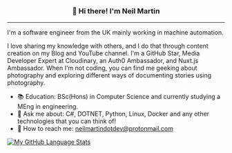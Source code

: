 
<h3 align="center">👋 Hi there! I'm Neil Martin</h3>
<p align="center">
</p>

---
I'm a software engineer from the UK mainly working in machine automation.

I love sharing my knowledge with others, and I do that through content creation on my Blog and YouTube channel. I'm a GitHub Star, Media Developer Expert at Cloudinary, an Auth0 Ambassador, and Nuxt.js Ambassador. When I'm not coding, you can find me geeking about photography and exploring different ways of documenting stories using photography.


- :books:  Education: BSc(Hons) in Computer Science and currently studying a MEng in engineering.
- :speech_balloon: Ask me about: C#, DOTNET, Python, Linux, Docker and any other technologies that you can think of!
- :calling: How to reach me: neilmartindotdev@protonmail.com

[![My GitHub Language Stats](https://github-readme-stats.vercel.app/api/top-langs/?username=neilmartindev&langs_count=5&theme=radical)]()

